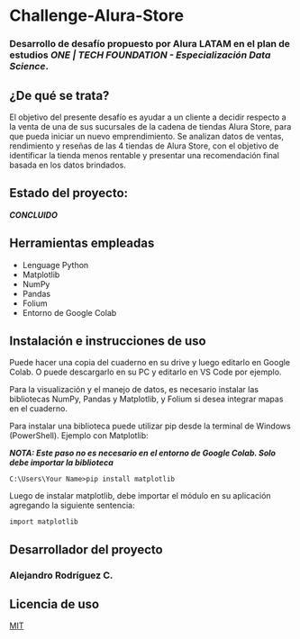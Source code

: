 # Challenge-Alura-Store
### Desarrollo de desafío propuesto por Alura LATAM en el plan de estudios ***ONE | TECH FOUNDATION - Especialización Data Science***.



## ¿De qué se trata?
El objetivo del presente desafío es ayudar a un cliente a decidir respecto a la venta de una de sus sucursales de la cadena de tiendas Alura Store, para que pueda iniciar un nuevo emprendimiento. Se analizan datos de ventas, rendimiento y reseñas de las 4 tiendas de Alura Store, con el objetivo de identificar la tienda menos rentable y presentar una recomendación final basada en los datos brindados.

## Estado del proyecto: 
***CONCLUIDO***

## Herramientas empleadas
- Lenguage Python
- Matplotlib
- NumPy
- Pandas
- Folium
- Entorno de Google Colab

## Instalación e instrucciones de uso
Puede hacer una copia del cuaderno en su drive y luego editarlo en Google Colab. O puede descargarlo en su PC y editarlo en VS Code por ejemplo.

Para la visualización y el manejo de datos, es necesario instalar las bibliotecas NumPy, Pandas y Matplotlib, y Folium si desea integrar mapas en el cuaderno.

Para instalar una biblioteca puede utilizar pip desde la terminal de Windows (PowerShell). Ejemplo con Matplotlib:

***NOTA: Este paso no es necesario en el entorno de Google Colab. Solo debe importar la biblioteca***

```
C:\Users\Your Name>pip install matplotlib
```

Luego de instalar matplotlib, debe importar el módulo en su aplicación agregando la siguiente sentencia:

```
import matplotlib
```

## Desarrollador del proyecto
### Alejandro Rodríguez C.


## Licencia de uso

[MIT](https://choosealicense.com/licenses/mit/)
